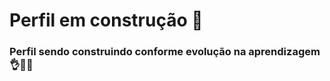 # Perfil em construção :construction_worker:





### Perfil sendo construindo conforme evolução na aprendizagem :ok_hand::man_student:



